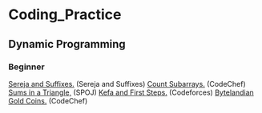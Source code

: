 # Coding_Practice

## Dynamic Programming

### Beginner

<a href="http://codeforces.com/problemset/problem/368/B">Sereja and Suffixes.</a> (Sereja and Suffixes)
<a href="https://www.codechef.com/problems/SUBINC" target="_blank">Count Subarrays.</a> (CodeChef)
<a href="http://www.spoj.com/problems/SUMITR/" target="_blank">Sums in a Triangle,</a> (SPOJ)
<a href="http://codeforces.com/problemset/problem/580/A">Kefa and First Steps.</a> (Codeforces)
<a href="https://www.codechef.com/problems/COINS" target="_blank">Bytelandian Gold Coins.</a> (CodeChef)

